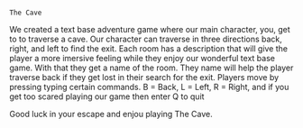                                                                                                                                                                                                                                     The Cave 
                                                                                                                                                                                                
We created a text base adventure game where our main character, you, get to to traverse a cave.
Our character can traverse in three directions back, right, and left to find the exit. 
Each room has a description that will give the player a more imersive feeling while they enjoy our wonderful text base game.
With that they get a name of the room.
They name will help the player traverse back if they get lost in their search for the exit.
Players move by pressing typing certain commands. 
B = Back, L = Left, R = Right, and if you get too scared playing our game then enter Q to quit

 Good luck in your escape and enjou playing The Cave.
